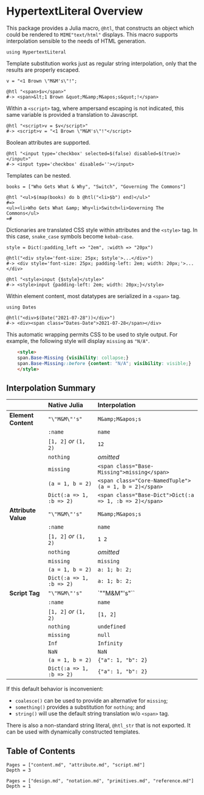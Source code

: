 # HypertextLiteral Overview

This package provides a Julia macro, `@htl`, that constructs an object
which could be rendered to `MIME"text/html"` displays. This macro
supports interpolation sensible to the needs of HTML generation.

    using HypertextLiteral

Template substitution works just as regular string interpolation, only
that the results are properly escaped.

    v = "<1 Brown \"M&M's\"!";

    @htl "<span>$v</span>"
    #-> <span>&lt;1 Brown &quot;M&amp;M&apos;s&quot;!</span>

Within a `<script>` tag, where ampersand escaping is not indicated, this
same variable is provided a translation to Javascript.

    @htl "<script>v = $v</script>"
    #-> <script>v = "<1 Brown \"M&M's\"!"</script>

Boolean attributes are supported.

    @htl "<input type='checkbox' selected=$(false) disabled=$(true)></input>"
    #-> <input type='checkbox' disabled=''></input>

Templates can be nested.

    books = ["Who Gets What & Why", "Switch", "Governing The Commons"]

    @htl "<ul>$(map(books) do b @htl("<li>$b") end)</ul>"
    #=>
    <ul><li>Who Gets What &amp; Why<li>Switch<li>Governing The Commons</ul>
    =#

Dictionaries are translated CSS style within attributes and the
`<style>` tag. In this case, `snake_case` symbols become `kebab-case`.

    style = Dict(:padding_left => "2em", :width => "20px")

    @htl("<div style='font-size: 25px; $style'>...</div>")
    #-> <div style='font-size: 25px; padding-left: 2em; width: 20px;'>...</div>

    @htl "<style>input {$style}</style>"
    #-> <style>input {padding-left: 2em; width: 20px;}</style>

Within element content, most datatypes are serialized in a `<span>` tag.

    using Dates

    @htl("<div>$(Date("2021-07-28"))</div>")
    #-> <div><span class="Dates-Date">2021-07-28</span></div>

This automatic wrapping permits CSS to be used to style output. For
example, the following style will display `missing` as `"N/A"`.

```HTML
    <style>
    span.Base-Missing {visibility: collapse;}
    span.Base-Missing::before {content: "N/A"; visibility: visible;}
    </style>
```

## Interpolation Summary

|                     | **Native Julia**         | **Interpolation**  |
|:------------------- |:-------------------------|:------------------ |
| **Element Content** | `"\"M&M\"'s"`            | `M&amp;M&apos;s`   |
|                     | `:name`                  | `name`             |
|                     | `[1, 2]` *or* `(1, 2)`   | `12`               |
|                     | `nothing`                | *omitted*          |
|                     | `missing`                | `<span class="Base-Missing">missing</span>` |
|                     | `(a = 1, b = 2)`         | `<span class="Core-NamedTuple">(a = 1, b = 2)</span>` |
|                     | `Dict(:a => 1, :b => 2)` | `<span class="Base-Dict">Dict(:a => 1, :b => 2)</span>` |
| **Attribute Value** | `"\"M&M\"'s"`            | `M&amp;M&apos;s`   |
|                     | `:name`                  | `name`             |
|                     | `[1, 2]` *or* `(1, 2)`   | `1 2`              |
|                     | `nothing`                | *omitted*          |
|                     | `missing`                | `missing`          |
|                     | `(a = 1, b = 2)`         | `a: 1; b: 2;`      |
|                     | `Dict(:a => 1, :b => 2)` | `a: 1; b: 2;`      |
| **Script Tag**      | `"\"M&M\"'s"`            | `"\"M&M\"'s"``     |
|                     | `:name`                  | `name`             |
|                     | `[1, 2]` *or* `(1, 2)`   | `[1, 2]`           |
|                     | `nothing`                | `undefined`        |
|                     | `missing`                | `null`             |
|                     | `Inf`                    | `Infinity`         |
|                     | `NaN`                    | `NaN`              |
|                     | `(a = 1, b = 2)`         | `{"a": 1, "b": 2}` |
|                     | `Dict(:a => 1, :b => 2)` | `{"a": 1, "b": 2}` |

If this default behavior is inconvenient:

* `coalesce()` can be used to provide an alternative for `missing`;
* `something()` provides a substitution for `nothing`; and
* `string()` will use the default string translation w/o `<span>` tag.

There is also a non-standard string literal, `@htl_str` that is not
exported. It can be used with dynamically constructed templates.

## Table of Contents

```@contents
Pages = ["content.md", "attribute.md", "script.md"]
Depth = 3
```

```@contents
Pages = ["design.md", "notation.md", "primitives.md", "reference.md"]
Depth = 1
```
